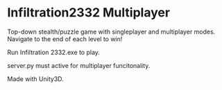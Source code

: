 # Infiltration2332 Multiplayer

Top-down stealth/puzzle game with singleplayer and multiplayer modes.
Navigate to the end of each level to win!

Run Infiltration 2332.exe to play.

server.py must active for multiplayer funcitonality.


Made with Unity3D.
